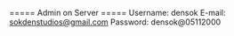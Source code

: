 ===== Admin on Server =====
Username: densok
E-mail: sokdenstudios@gmail.com
Password: densok@05112000
